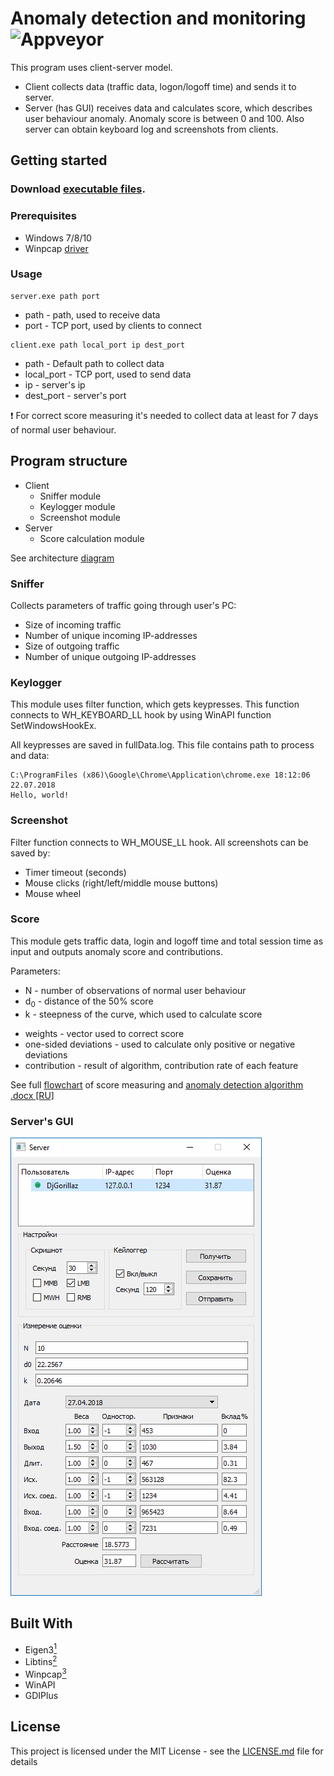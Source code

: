 # Anomaly detection and monitoring ![Appveyor](https://ci.appveyor.com/api/projects/status/github/djgorillaz/anomaly-detection-and-monitoring?branch=develop&svg=true)

This program uses client-server model.

* Client collects data (traffic data, logon/logoff time) and sends it to server.
* Server (has GUI) receives data and calculates score, which describes user behaviour anomaly.   Anomaly score is between 0 and 100. Also server can obtain keyboard log and screenshots from clients.

## Getting started

### Download [**executable files**](https://github.com/DjGorillaz/anomaly-detection-and-monitoring/releases/latest).

### Prerequisites
- Windows 7/8/10
- Winpcap [driver](https://www.winpcap.org/install/)

### Usage
    server.exe path port
- path - path, used to receive data
- port - TCP port, used by clients to connect
>
    client.exe path local_port ip dest_port
- path - Default path to collect data
- local_port - TCP port, used to send data
- ip - server's ip
- dest_port - server's port

:exclamation: For correct score measuring it's needed to collect data at least for 7 days of normal user behaviour.

## Program structure

- Client
    - Sniffer module
    - Keylogger module
    - Screenshot module
- Server
    - Score calculation module

See architecture [diagram](/img/architecture.png)

### Sniffer

Collects parameters of traffic going through user's PC:
- Size of incoming traffic
- Number of unique incoming IP-addresses
- Size of outgoing traffic
- Number of unique outgoing IP-addresses

### Keylogger

This module uses filter function, which gets keypresses. This function connects to WH_KEYBOARD_LL hook by using WinAPI function SetWindowsHookEx.

All keypresses are saved in fullData.log. This file contains path to process and data:

    C:\ProgramFiles (x86)\Google\Chrome\Application\chrome.exe 18:12:06 22.07.2018
    Hello, world! 

### Screenshot

Filter function connects to WH_MOUSE_LL hook. All screenshots can be saved by:
- Timer timeout (seconds)
- Mouse clicks (right/left/middle mouse buttons)
- Mouse wheel

### Score

This module gets traffic data, login and logoff time and total session time as input and outputs anomaly score and contributions.

Parameters:
- N - number of observations of normal user behaviour
- d<sub>0</sub> - distance of the 50% score
- k - steepness of the curve, which used to calculate score
* weights - vector used to correct score
* one-sided deviations - used to calculate only positive or negative deviations
* contribution - result of algorithm, contribution rate of each feature

See full [flowchart](/img/flowchart.png) of score measuring
and [anomaly detection algorithm .docx [RU]](/docs/anomaly-detection-algorithm.docx)

### Server's GUI

![Server GUI](/img/server-gui.png)

## Built With
- Eigen3[<sup>1</sup>]
- Libtins[<sup>2</sup>]
- Winpcap[<sup>3</sup>]
- WinAPI
- GDIPlus

[<sup>1</sup>]: http://eigen.tuxfamily.org/index.php?title=Main_Page
[<sup>2</sup>]: http://libtins.github.io/
[<sup>3</sup>]: https://www.winpcap.org/devel.htm

## License
This project is licensed under the MIT License - see the [LICENSE.md](/LICENSE) file for details